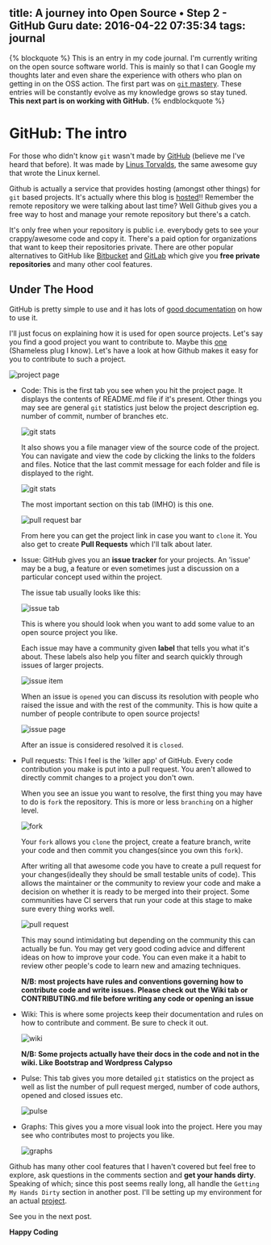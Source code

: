 title: A journey into Open Source • Step 2 - GitHub Guru
date: 2016-04-22 07:35:34
tags: journal
---

{% blockquote %}
This is an entry in my code journal. I'm currently writing on the open source software world. This is mainly so that I can Google my thoughts later and even share the experience with others who plan on getting in on the OSS action. The first part was on [`git` mastery](2016/04/19/oss-step1-git-mastery/). These entries will be constantly evolve as my knowledge grows so stay tuned. **This next part is on working with GitHub.**
{% endblockquote %}

GitHub: The intro
===

For those who didn't know `git` wasn't made by [GitHub](https://github.com/) (believe me I've heard that before). It was made by [Linus Torvalds](https://en.wikipedia.org/wiki/Linus_Torvalds), the same awesome guy that wrote the Linux kernel.

Github is actually a service that provides hosting (amongst other things) for `git` based projects. It's actually where this blog is [hosted](https://github.com/v3rse/v3rse.github.io)!! Remember the remote repository we were talking about last time? Well Github gives you a free way to host and manage your remote repository but there's a catch.

It's only free when your repository is public i.e. everybody gets to see your crappy/awesome code and copy it. There's a paid option for organizations that want to keep their repositories private. There are other popular alternatives to GitHub like [Bitbucket](https://bitbucket.org) and [GitLab](https://gitlab.com/) which give you **free private repositories** and many other cool features.

Under The Hood
---

GitHub is pretty simple to use and it has lots of [good documentation](https://help.github.com/) on how to use it.

I'll just focus on explaining how it is used for open source projects. Let's say you find a good project you want to contribute to. Maybe this [one](https://github.com/DreamOval/iwallet-node-connector) (Shameless plug I know). Let's have a look at how Github makes it easy for you to contribute to such a project.

  ![project page](/images/Selection_034.png)

* Code:
  This is the first tab you see when you hit the project page. It displays the contents of README.md file if it's present. Other things you may see are general `git` statistics just below the project description eg. number of commit, number of branches etc.

  ![git stats](/images/git_stats.png)

  It also shows you a file manager view of the source code of the project. You can navigate and view the code by clicking the links to the folders and files. Notice that the last commit message for each folder and file is displayed to the right.

  ![git stats](/images/source.png)

  The most important section on this tab (IMHO) is this one.

  ![pull request bar](/images/pullbar.png)

  From here you can get the project link in case you want to `clone` it. You also get to create **Pull Requests** which I'll talk about later.

* Issue:
  GitHub gives you an **issue tracker** for your projects. An 'issue' may be a bug, a feature or even sometimes just a discussion on a particular concept used within the project.

  The issue tab usually looks like this:

  ![issue tab](/images/issue_tab.png)

  This is where you should look when you want to add some value to an open source project you like.

  Each issue may have a community given **label** that tells you what it's about. These labels also help you filter and search quickly through issues of larger projects.

  ![issue item](/images/issue_item.png)

  When an issue is `opened` you can discuss its resolution with people who raised the issue and with the rest of the community. This is how quite a number of people contribute to open source projects!

  ![issue page](/images/issue_page.png)

  After an issue is considered resolved it is `closed`.

* Pull requests:
  This I feel is the 'killer app' of GitHub. Every code contribution you make is put into a pull request. You aren't allowed to directly commit changes to a project you don't own.

  When you see an issue you want to resolve, the first thing you may have to do is `fork` the repository. This is more or less `branching` on a higher level.

  ![fork](/images/fork.png)

  Your `fork` allows you `clone` the project, create a feature branch, write your code and then commit you changes(since you own this `fork`).

  After writing all that awesome code you have to create a pull request for your changes(ideally they should be small testable units of code). This allows the maintainer or the community to review your code and make a decision on whether it is ready to be merged into their project. Some communities have CI servers that run your code at this stage to make sure every thing works well.

  ![pull request](/images/pull_request.png)

  This may sound intimidating but depending on the community this can actually be fun. You may get very good coding advice and different ideas on how to improve your code. You can even make it a habit to review other people's code to learn new and amazing techniques.

  **N/B: most projects have rules and conventions governing how to contribute code and write issues. Please check out the Wiki tab or CONTRIBUTING.md file before writing any code or opening an issue**

* Wiki:
  This is where some projects keep their documentation and rules on how to contribute and comment. Be sure to check it out.

  ![wiki](/images/wiki.png)

  **N/B: Some projects actually have their docs in the code and not in the wiki. Like Bootstrap and Wordpress Calypso**

* Pulse:
  This tab gives you more detailed `git` statistics on the project as well as list the number of pull request merged, number of code authors, opened and closed issues etc.

  ![pulse](/images/pulse.png)

* Graphs:
  This gives you a more visual look into the project. Here you may see who contributes most to projects you like.

  ![graphs](/images/graphs.png)


Github has many other cool features that I haven't covered but feel free to explore, ask questions in the comments section and **get your hands dirty**. Speaking of which; since this post seems really long, all handle the `Getting My Hands Dirty` section in another post. I'll be setting up my environment for an actual [project](https://github.com/Automattic/wp-calypso).

See you in the next post.

__Happy Coding__
